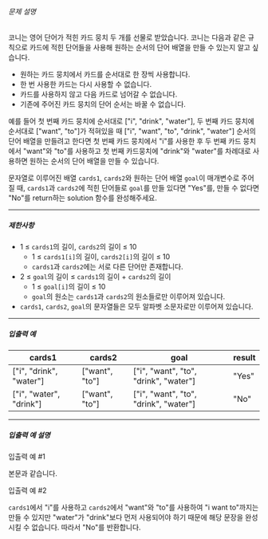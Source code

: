 
###### 문제 설명


코니는 영어 단어가 적힌 카드 뭉치 두 개를 선물로 받았습니다. 코니는 다음과 같은 규칙으로 카드에 적힌 단어들을 사용해 원하는 순서의 단어 배열을 만들 수 있는지 알고 싶습니다.


* 원하는 카드 뭉치에서 카드를 순서대로 한 장씩 사용합니다.
* 한 번 사용한 카드는 다시 사용할 수 없습니다.
* 카드를 사용하지 않고 다음 카드로 넘어갈 수 없습니다.
* 기존에 주어진 카드 뭉치의 단어 순서는 바꿀 수 없습니다.


예를 들어 첫 번째 카드 뭉치에 순서대로 \["i", "drink", "water"], 두 번째 카드 뭉치에 순서대로 \["want", "to"]가 적혀있을 때 \["i", "want", "to", "drink", "water"] 순서의 단어 배열을 만들려고 한다면 첫 번째 카드 뭉치에서 "i"를 사용한 후 두 번째 카드 뭉치에서 "want"와 "to"를 사용하고 첫 번째 카드뭉치에 "drink"와 "water"를 차례대로 사용하면 원하는 순서의 단어 배열을 만들 수 있습니다.


문자열로 이루어진 배열 `cards1`, `cards2`와 원하는 단어 배열 `goal`이 매개변수로 주어질 때, `cards1`과 `cards2`에 적힌 단어들로 `goal`를 만들 있다면 "Yes"를, 만들 수 없다면 "No"를 return하는 solution 함수를 완성해주세요.




---


##### 제한사항


* 1 ≤ `cards1`의 길이, `cards2`의 길이 ≤ 10
	+ 1 ≤ `cards1[i]`의 길이, `cards2[i]`의 길이 ≤ 10
	+ `cards1`과 `cards2`에는 서로 다른 단어만 존재합니다.
* 2 ≤ `goal`의 길이 ≤ `cards1`의 길이 \+ `cards2`의 길이
	+ 1 ≤ `goal[i]`의 길이 ≤ 10
	+ `goal`의 원소는 `cards1`과 `cards2`의 원소들로만 이루어져 있습니다.
* `cards1`, `cards2`, `goal`의 문자열들은 모두 알파벳 소문자로만 이루어져 있습니다.




---


##### 입출력 예




| cards1 | cards2 | goal | result |
| --- | --- | --- | --- |
| \["i", "drink", "water"] | \["want", "to"] | \["i", "want", "to", "drink", "water"] | "Yes" |
| \["i", "water", "drink"] | \["want", "to"] | \["i", "want", "to", "drink", "water"] | "No" |




---


##### 입출력 예 설명


입출력 예 \#1


본문과 같습니다.


입출력 예 \#2


`cards1`에서 "i"를 사용하고 `cards2`에서 "want"와 "to"를 사용하여 "i want to"까지는 만들 수 있지만 "water"가 "drink"보다 먼저 사용되어야 하기 때문에 해당 문장을 완성시킬 수 없습니다. 따라서 "No"를 반환합니다.



